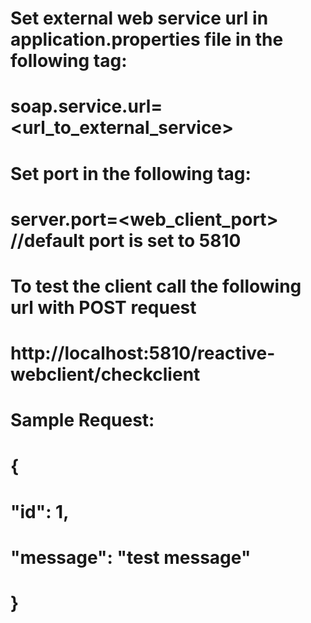 # Set external web service url in application.properties file in the following tag:

# soap.service.url=<url_to_external_service>

# Set port in the following tag:

# server.port=<web_client_port> //default port is set to 5810

# To test the client call the following url with POST request

# http://localhost:5810/reactive-webclient/checkclient

# Sample Request:
# {
#    "id": 1,
#    "message": "test message"
# }
